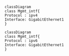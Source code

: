 


```mermaid
classDiagram
class Mgmt_intf{
Protocol : ipv4
Interface: GigabitEthernet1
}
```
```mermaid
classDiagram
class Mgmt_intf{
Protocol : ipv6
Interface: GigabitEthernet1
}
```